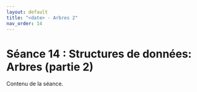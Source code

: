 ```yaml
---
layout: default
title: "<date> - Arbres 2"
nav_order: 14
---
```


# Séance 14 : Structures de données: Arbres (partie 2)

Contenu de la séance.
